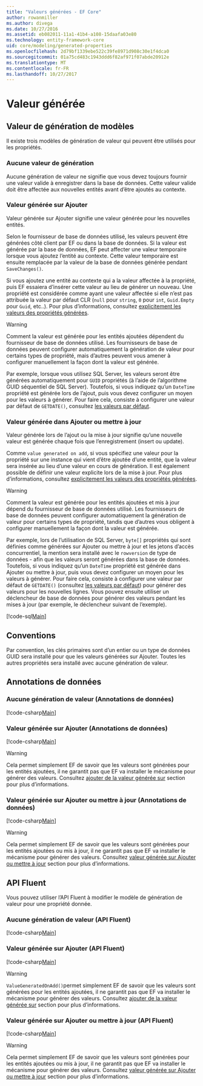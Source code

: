 ```yaml
---
title: "Valeurs générées - EF Core"
author: rowanmiller
ms.author: divega
ms.date: 10/27/2016
ms.assetid: eb082011-11a1-41b4-a108-15daafa03e80
ms.technology: entity-framework-core
uid: core/modeling/generated-properties
ms.openlocfilehash: 2d79bf1339ebe522c39fe8971d908c30e1f4dca0
ms.sourcegitcommit: 01a75cd483c1943ddd6f82af971f07abde20912e
ms.translationtype: MT
ms.contentlocale: fr-FR
ms.lasthandoff: 10/27/2017
---
```

# <a name="generated-values"></a>Valeur générée

## <a name="value-generation-patterns"></a>Valeur de génération de modèles

Il existe trois modèles de génération de valeur qui peuvent être utilisés pour les propriétés.

### <a name="no-value-generation"></a>Aucune valeur de génération

Aucune génération de valeur ne signifie que vous devez toujours fournir une valeur valide à enregistrer dans la base de données. Cette valeur valide doit être affectée aux nouvelles entités avant d’être ajoutés au contexte.

### <a name="value-generated-on-add"></a>Valeur générée sur Ajouter

Valeur générée sur Ajouter signifie une valeur générée pour les nouvelles entités.

Selon le fournisseur de base de données utilisé, les valeurs peuvent être générées côté client par EF ou dans la base de données. Si la valeur est générée par la base de données, EF peut affecter une valeur temporaire lorsque vous ajoutez l’entité au contexte. Cette valeur temporaire est ensuite remplacée par la valeur de la base de données générée pendant `SaveChanges()`.

Si vous ajoutez une entité au contexte qui a la valeur affectée à la propriété, puis EF essaiera d’insérer cette valeur au lieu de générer un nouveau. Une propriété est considérée comme ayant une valeur affectée si elle n’est pas attribuée la valeur par défaut CLR (`null` pour `string`, `0` pour `int`, `Guid.Empty` pour `Guid`, etc..). Pour plus d’informations, consultez [explicitement les valeurs des propriétés générées](..\saving\explicit-values-generated-properties.md).

> [!WARNING]  
> Comment la valeur est générée pour les entités ajoutées dépendent du fournisseur de base de données utilisé. Les fournisseurs de base de données peuvent configurer automatiquement la génération de valeur pour certains types de propriété, mais d’autres peuvent vous amener à configurer manuellement la façon dont la valeur est générée.
>
> Par exemple, lorsque vous utilisez SQL Server, les valeurs seront être générées automatiquement pour `GUID` propriétés (à l’aide de l’algorithme GUID séquentiel de SQL Server). Toutefois, si vous indiquez qu’un `DateTime` propriété est générée lors de l’ajout, puis vous devez configurer un moyen pour les valeurs à générer. Pour faire cela, consiste à configurer une valeur par défaut de `GETDATE()`, consultez [les valeurs par défaut](relational/default-values.md).

### <a name="value-generated-on-add-or-update"></a>Valeur générée dans Ajouter ou mettre à jour

Valeur générée lors de l’ajout ou la mise à jour signifie qu’une nouvelle valeur est générée chaque fois que l’enregistrement (insert ou update).

Comme `value generated on add`, si vous spécifiez une valeur pour la propriété sur une instance qui vient d’être ajoutée d’une entité, que la valeur sera insérée au lieu d’une valeur en cours de génération. Il est également possible de définir une valeur explicite lors de la mise à jour. Pour plus d’informations, consultez [explicitement les valeurs des propriétés générées](..\saving\explicit-values-generated-properties.md).

> [!WARNING]  
> Comment la valeur est générée pour les entités ajoutées et mis à jour dépend du fournisseur de base de données utilisé. Les fournisseurs de base de données peuvent configurer automatiquement la génération de valeur pour certains types de propriété, tandis que d’autres vous obligent à configurer manuellement la façon dont la valeur est générée.
>
> Par exemple, lors de l’utilisation de SQL Server, `byte[]` propriétés qui sont définies comme générées sur Ajouter ou mettre à jour et les jetons d’accès concurrentiel, la mention sera installé avec le `rowversion` de type de données - afin que les valeurs seront générées dans la base de données. Toutefois, si vous indiquez qu’un `DateTime` propriété est générée dans Ajouter ou mettre à jour, puis vous devez configurer un moyen pour les valeurs à générer. Pour faire cela, consiste à configurer une valeur par défaut de `GETDATE()` (consultez [les valeurs par défaut](relational/default-values.md)) pour générer des valeurs pour les nouvelles lignes. Vous pouvez ensuite utiliser un déclencheur de base de données pour générer des valeurs pendant les mises à jour (par exemple, le déclencheur suivant de l’exemple).
>
> [!code-sql[Main](../../../samples/core/Modeling/FluentAPI/Samples/ValueGeneratedOnAddOrUpdate.sql)]

## <a name="conventions"></a>Conventions

Par convention, les clés primaires sont d’un entier ou un type de données GUID sera installé pour que les valeurs générées sur Ajouter. Toutes les autres propriétés sera installé avec aucune génération de valeur.

## <a name="data-annotations"></a>Annotations de données

### <a name="no-value-generation-data-annotations"></a>Aucune génération de valeur (Annotations de données)

[!code-csharp[Main](../../../samples/core/Modeling/DataAnnotations/Samples/ValueGeneratedNever.cs#Sample)]

### <a name="value-generated-on-add-data-annotations"></a>Valeur générée sur Ajouter (Annotations de données)

[!code-csharp[Main](../../../samples/core/Modeling/DataAnnotations/Samples/ValueGeneratedOnAdd.cs#Sample)]

> [!WARNING]  
> Cela permet simplement EF de savoir que les valeurs sont générées pour les entités ajoutées, il ne garantit pas que EF va installer le mécanisme pour générer des valeurs. Consultez [ajouter de la valeur générée sur](#value-generated-on-add) section pour plus d’informations.

### <a name="value-generated-on-add-or-update-data-annotations"></a>Valeur générée sur Ajouter ou mettre à jour (Annotations de données)

[!code-csharp[Main](../../../samples/core/Modeling/DataAnnotations/Samples/ValueGeneratedOnAddOrUpdate.cs#Sample)]

> [!WARNING]  
> Cela permet simplement EF de savoir que les valeurs sont générées pour les entités ajoutées ou mis à jour, il ne garantit pas que EF va installer le mécanisme pour générer des valeurs. Consultez [valeur générée sur Ajouter ou mettre à jour](#value-generated-on-add-or-update) section pour plus d’informations.

## <a name="fluent-api"></a>API Fluent

Vous pouvez utiliser l’API Fluent à modifier le modèle de génération de valeur pour une propriété donnée.

### <a name="no-value-generation-fluent-api"></a>Aucune génération de valeur (API Fluent)

[!code-csharp[Main](../../../samples/core/Modeling/FluentAPI/Samples/ValueGeneratedNever.cs#Sample)]

### <a name="value-generated-on-add-fluent-api"></a>Valeur générée sur Ajouter (API Fluent)

[!code-csharp[Main](../../../samples/core/Modeling/FluentAPI/Samples/ValueGeneratedOnAdd.cs#Sample)]

> [!WARNING]  
> `ValueGeneratedOnAdd()`permet simplement EF de savoir que les valeurs sont générées pour les entités ajoutées, il ne garantit pas que EF va installer le mécanisme pour générer des valeurs.  Consultez [ajouter de la valeur générée sur](#value-generated-on-add) section pour plus d’informations.

### <a name="value-generated-on-add-or-update-fluent-api"></a>Valeur générée sur Ajouter ou mettre à jour (API Fluent)

[!code-csharp[Main](../../../samples/core/Modeling/FluentAPI/Samples/ValueGeneratedOnAddOrUpdate.cs#Sample)]

> [!WARNING]  
> Cela permet simplement EF de savoir que les valeurs sont générées pour les entités ajoutées ou mis à jour, il ne garantit pas que EF va installer le mécanisme pour générer des valeurs. Consultez [valeur générée sur Ajouter ou mettre à jour](#value-generated-on-add-or-update) section pour plus d’informations.
